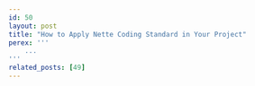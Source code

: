 ```yaml
---
id: 50
layout: post
title: "How to Apply Nette Coding Standard in Your Project"
perex: '''
    ...       
'''
related_posts: [49]
---
```


